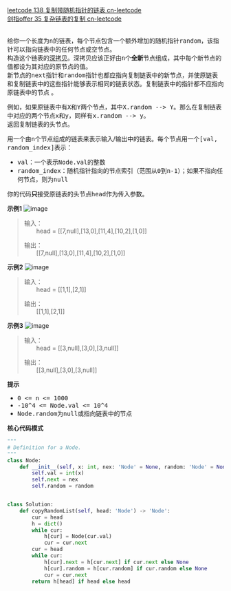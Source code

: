 [leetcode 138 复制带随机指针的链表 cn-leetcode](https://leetcode.cn/problems/copy-list-with-random-pointer/)
<br>[剑指offer 35 复杂链表的复制 cn-leetcode](https://leetcode.cn/problems/fu-za-lian-biao-de-fu-zhi-lcof/)

<br>给你一个长度为<kbd>n</kbd>的链表，每个节点包含一个额外增加的随机指针<kbd>random</kbd>，该指针可以指向链表中的任何节点或空节点。
<br>构造这个链表的[深拷贝](https://baike.baidu.com/item/%E6%B7%B1%E6%8B%B7%E8%B4%9D/22785317?fr=aladdin)。深拷贝应该正好由<kbd>n</kbd>个**全新**节点组成，其中每个新节点的值都设为其对应的原节点的值。
<br>新节点的<kbd>next</kbd>指针和<kbd>random</kbd>指针也都应指向复制链表中的新节点，并使原链表和复制链表中的这些指针能够表示相同的链表状态。复制链表中的指针都不应指向原链表中的节点 。

例如，如果原链表中有<kbd>X</kbd>和<kbd>Y</kbd>两个节点，其中<kbd>X.random --> Y</kbd>。那么在复制链表中对应的两个节点<kbd>x</kbd>和<kbd>y</kbd>，同样有<kbd>x.random --> y</kbd>。
<br>返回复制链表的头节点。

用一个由<kbd>n</kbd>个节点组成的链表来表示输入/输出中的链表。每个节点用一个<kbd>[val, random_index]</kbd>表示：
<ul>
<li><kbd>val</kbd>：一个表示<kbd>Node.val</kbd>的整数</li>
<li><kbd>random_index</kbd>：随机指针指向的节点索引（范围从<kbd>0</kbd>到<kbd>n-1</kbd>）；如果不指向任何节点，则为<kbd>null</kbd></li>
</ul>

你的代码**只**接受原链表的头节点<kbd>head</kbd>作为传入参数。

**示例1**
![image](https://user-images.githubusercontent.com/92873873/193556506-280884b5-417b-4556-bd37-fae322ca3fe0.png)

>输入：
> <br>&emsp;&emsp;head = [[7,null],[13,0],[11,4],[10,2],[1,0]]
> 
>输出：
> <br>&emsp;&emsp;[[7,null],[13,0],[11,4],[10,2],[1,0]]

**示例2**
![image](https://user-images.githubusercontent.com/92873873/193556532-2c9cc957-16f7-4671-bdae-b7b832930bfd.png)

>输入：
> <br>&emsp;&emsp;head = [[1,1],[2,1]]
> 
>输出：
> <br>&emsp;&emsp;[[1,1],[2,1]]

**示例3**
![image](https://user-images.githubusercontent.com/92873873/193556558-93585e80-70cd-4891-8d39-ce407350a0f3.png)

>输入：
> <br>&emsp;&emsp;head = [[3,null],[3,0],[3,null]]
> 
>输出：
> <br>&emsp;&emsp;[[3,null],[3,0],[3,null]]

**提示**
<ul>
<li><kbd>0 <= n <= 1000</kbd></li>
<li><kbd>-10^4 <= Node.val <= 10^4</kbd></li>
<li><kbd>Node.random</kbd>为<kbd>null</kbd>或指向链表中的节点</li>
</ul>

**核心代码模式**

```python
"""
# Definition for a Node.
"""
class Node:
    def __init__(self, x: int, nex: 'Node' = None, random: 'Node' = None):
        self.val = int(x)
        self.next = nex
        self.random = random


class Solution:
    def copyRandomList(self, head: 'Node') -> 'Node':
        cur = head
        h = dict()
        while cur:
            h[cur] = Node(cur.val)
            cur = cur.next
        cur = head
        while cur:
            h[cur].next = h[cur.next] if cur.next else None
            h[cur].random = h[cur.random] if cur.random else None
            cur = cur.next
        return h[head] if head else head
```
